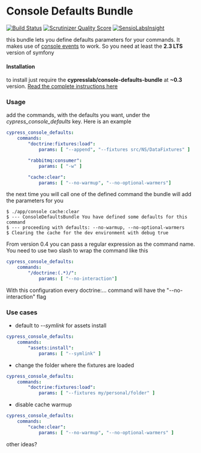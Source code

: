 Console Defaults Bundle
=======================

[![Build Status](https://travis-ci.org/matteosister/CypressConsoleDefaultsBundle.png?branch=master)](https://travis-ci.org/matteosister/CypressConsoleDefaultsBundle) [![Scrutinizer Quality Score](https://scrutinizer-ci.com/g/matteosister/CypressConsoleDefaultsBundle/badges/quality-score.png?s=6cdbef2cf926ff5d8ffc5c1d0e11330e7cd3a143)](https://scrutinizer-ci.com/g/matteosister/CypressConsoleDefaultsBundle/) [![SensioLabsInsight](https://insight.sensiolabs.com/projects/430a3e9c-ef0d-4243-a22f-7d81aae2bdf2/mini.png)](https://insight.sensiolabs.com/projects/430a3e9c-ef0d-4243-a22f-7d81aae2bdf2)

this bundle lets you define defaults parameters for your commands. It makes use of [console events](http://symfony.com/doc/current/components/console/events.html) to work. So you need at least the **2.3 LTS** version of symfony

#### Installation

to install just require the **cypresslab/console-defaults-bundle** at **~0.3** version. [Read the complete instructions here](https://github.com/matteosister/CypressConsoleDefaultsBundle/blob/master/INSTALL.md)

### Usage

add the commands, with the defaults you want, under the *cypress_console_defaults* key. Here is an example

```yaml
cypress_console_defaults:
    commands:
        "doctrine:fixtures:load":
            params: [ "--append", "--fixtures src/NS/DataFixtures" ]

        "rabbitmq:consumer":
            params: [ "-w" ]

        "cache:clear":
            params: [ "--no-warmup", "--no-optional-warmers"]
```

the next time you will call one of the defined command the bundle will add the parameters for you

```
$ ./app/console cache:clear
$ --- ConsoleDefaultsBundle You have defined some defaults for this command
$ --- proceeding with defaults: --no-warmup, --no-optional-warmers
$ Clearing the cache for the dev environment with debug true
```

From version 0.4 you can pass a regular expression as the command name. You need to use two slash to wrap the command like this

```yaml
cypress_console_defaults:
    commands:
        "/doctrine:(.*)/":
            params: [ "--no-interaction"]
```

With this configuration every doctrine:... command will have the "--no-interaction" flag

### Use cases

* default to *--symlink* for assets install

```yaml
cypress_console_defaults:
    commands:
        "assets:install":
            params: [ "--symlink" ]
```

* change the folder where the fixtures are loaded

```yaml
cypress_console_defaults:
    commands:
        "doctrine:fixtures:load":
            params: [ "--fixtures my/personal/folder" ]
```

* disable cache warmup

```yaml
cypress_console_defaults:
    commands:
        "cache:clear":
            params: [ "--no-warmup", "--no-optional-warmers" ]
```

other ideas?